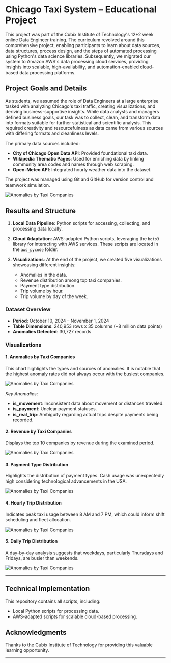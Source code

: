 # Chicago Taxi System – Educational Project

This project was part of the Cubix Institute of Technology's 12+2 week online Data Engineer training. The curriculum revolved around this comprehensive project, enabling participants to learn about data sources, data structures, process design, and the steps of automated processing using Python's data science libraries. Subsequently, we migrated our system to Amazon AWS's data processing cloud services, providing insights into scalable, high-availability, and automation-enabled cloud-based data processing platforms.

## Project Goals and Details

As students, we assumed the role of Data Engineers at a large enterprise tasked with analyzing Chicago's taxi traffic, creating visualizations, and deriving business-supportive insights. While data analysts and managers defined business goals, our task was to collect, clean, and transform data into formats suitable for further statistical and scientific analysis. This required creativity and resourcefulness as data came from various sources with differing formats and cleanliness levels.

The primary data sources included:
- **City of Chicago Open Data API**: Provided foundational taxi data.
- **Wikipedia Thematic Pages**: Used for enriching data by linking community area codes and names through web scraping.
- **Open-Meteo API**: Integrated hourly weather data into the dataset.

The project was managed using Git and GitHub for version control and teamwork simulation.

![Anomalies by Taxi Companies](images/Chicago_areas.png)

## Results and Structure

1. **Local Data Pipeline**:
   Python scripts for accessing, collecting, and processing data locally.
   
2. **Cloud Adaptation**:
   AWS-adapted Python scripts, leveraging the `boto3` library for interacting with AWS services. These scripts are located in the `aws_pycode` folder.

3. **Visualizations**:
   At the end of the project, we created five visualizations showcasing different insights:
   - Anomalies in the data.
   - Revenue distribution among top taxi companies.
   - Payment type distribution.
   - Trip volume by hour.
   - Trip volume by day of the week.

### Dataset Overview
- **Period**: October 10, 2024 – November 1, 2024
- **Table Dimensions**: 240,953 rows x 35 columns (~8 million data points)
- **Anomalies Detected**: 30,727 records

### Visualizations
#### 1. **Anomalies by Taxi Companies**
   This chart highlights the types and sources of anomalies. It is notable that the highest anomaly rates did not always occur with the busiest companies.
   
   ![Anomalies by Taxi Companies](images/vis1.png)
   
   _Key Anomalies_:
   - **is_movement**: Inconsistent data about movement or distances traveled.
   - **is_payment**: Unclear payment statuses.
   - **is_real_trip**: Ambiguity regarding actual trips despite payments being recorded.

#### 2. **Revenue by Taxi Companies**
   Displays the top 10 companies by revenue during the examined period.

   ![Anomalies by Taxi Companies](images/vis2.png)

#### 3. **Payment Type Distribution**
   Highlights the distribution of payment types. Cash usage was unexpectedly high considering technological advancements in the USA.

   ![Anomalies by Taxi Companies](images/vis3.png)

#### 4. **Hourly Trip Distribution**
   Indicates peak taxi usage between 8 AM and 7 PM, which could inform shift scheduling and fleet allocation.

   ![Anomalies by Taxi Companies](images/vis4.png)

#### 5. **Daily Trip Distribution**
   A day-by-day analysis suggests that weekdays, particularly Thursdays and Fridays, are busier than weekends.

   ![Anomalies by Taxi Companies](images/vis5.png)

---

## Technical Implementation

This repository contains all scripts, including:
- Local Python scripts for processing data.
- AWS-adapted scripts for scalable cloud-based processing.

## Acknowledgments
Thanks to the Cubix Institute of Technology for providing this valuable learning opportunity.

---

